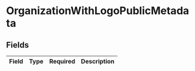 # OrganizationWithLogoPublicMetadata


## Fields

| Field       | Type        | Required    | Description |
| ----------- | ----------- | ----------- | ----------- |